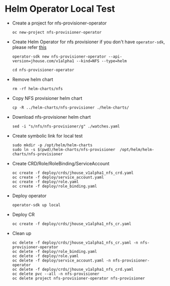 # Helm Operator Local Test


- Create a project for nfs-provisioner-operator
  ```
  oc new-project nfs-provisioner-operator
  ```

- Create Helm Operator for nfs provisioner 
  if you don't have `operator-sdk`, please refer [this](../operator-sdk.md)

  ```
  operator-sdk new nfs-provisioner-operator --api-version=jhouse.com/v1alpha1 --kind=NFS --type=helm
  
  cd nfs-provisioner-operator
  ```

- Remove helm chart
  ```
  rm -rf helm-charts/nfs
  ```

- Copy NFS provisioner helm chart
  ```
  cp -R ../helm-charts/nfs-provisioner ./helm-charts/
  ```

- Download nfs-provisioner helm chart
  ```
  sed -i "s/nfs/nfs-provisioner/g" ./watches.yaml 
  ```

- Create symbolic link for local test
  ```
  sudo mkdir -p /opt/helm/helm-charts
  sudo ln -s $(pwd)/helm-charts/nfs-provisioner  /opt/helm/helm-charts/nfs-provisioner
  ```

- Create CRD/Role/RoleBinding/ServiceAccount
  ```
  oc create -f deploy/crds/jhouse_v1alpha1_nfs_crd.yaml
  oc create -f deploy/service_account.yaml
  oc create -f deploy/role.yaml
  oc create -f deploy/role_binding.yaml
  ```

- Deploy operator
  ```
  operator-sdk up local
  ```

- Deploy CR
  ```
  oc create -f deploy/crds/jhouse_v1alpha1_nfs_cr.yaml
  ```

- Clean up
  ```
  oc delete -f deploy/crds/jhouse_v1alpha1_nfs_cr.yaml -n nfs-provisioner-operator
  oc delete -f deploy/role_binding.yaml
  oc delete -f deploy/role.yaml
  oc delete -f deploy/service_account.yaml -n nfs-provisioner-operator
  oc delete -f deploy/crds/jhouse_v1alpha1_nfs_crd.yaml 
  oc delete pvc --all -n nfs-provisioner
  oc delete project nfs-provisioner-operator nfs-provisioner
  
  ```